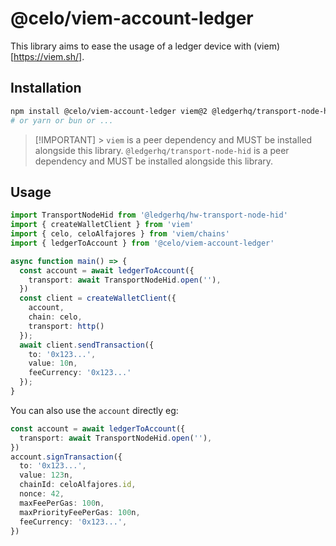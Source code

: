 # @celo/viem-account-ledger

This library aims to ease the usage of a ledger device with (viem)[https://viem.sh/].

## Installation

```bash
npm install @celo/viem-account-ledger viem@2 @ledgerhq/transport-node-hid@6.x
# or yarn or bun or ...
```

> [!IMPORTANT] > `viem` is a peer dependency and MUST be installed alongside this library.
> `@ledgerhq/transport-node-hid` is a peer dependency and MUST be installed alongside this library.

## Usage

```ts
import TransportNodeHid from '@ledgerhq/hw-transport-node-hid'
import { createWalletClient } from 'viem'
import { celo, celoAlfajores } from 'viem/chains'
import { ledgerToAccount } from '@celo/viem-account-ledger'

async function main() => {
  const account = await ledgerToAccount({
    transport: await TransportNodeHid.open(''),
  })
  const client = createWalletClient({
    account,
    chain: celo,
    transport: http()
  });
  await client.sendTransaction({
    to: '0x123...',
    value: 10n,
    feeCurrency: '0x123...'
  });
}
```

You can also use the `account` directly eg:

```ts
const account = await ledgerToAccount({
  transport: await TransportNodeHid.open(''),
})
account.signTransaction({
  to: '0x123...',
  value: 123n,
  chainId: celoAlfajores.id,
  nonce: 42,
  maxFeePerGas: 100n,
  maxPriorityFeePerGas: 100n,
  feeCurrency: '0x123...',
})
```
